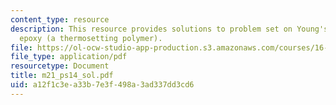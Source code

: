 ```yaml
---
content_type: resource
description: This resource provides solutions to problem set on Young's modulus for
  epoxy (a thermosetting polymer).
file: https://ol-ocw-studio-app-production.s3.amazonaws.com/courses/16-01-unified-engineering-i-ii-iii-iv-fall-2005-spring-2006/a12f1c3ea33b7e3f498a3ad337dd3cd6_m21_ps14_sol.pdf
file_type: application/pdf
resourcetype: Document
title: m21_ps14_sol.pdf
uid: a12f1c3e-a33b-7e3f-498a-3ad337dd3cd6
---
```

